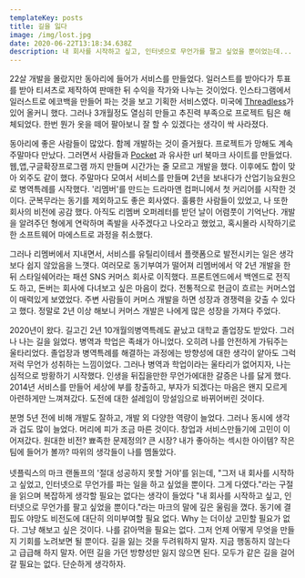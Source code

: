 ```yaml
---
templateKey: posts
title: 길을 잃다
image: /img/lost.jpg
date: 2020-06-22T13:18:34.638Z
description: 내 회사를 시작하고 싶고, 인터넷으로 무언가를 팔고 싶었을 뿐이었는데...
---
```

22살 개발을 몰랐지만 동아리에 들어가 서비스를 만들었다. 일러스트를 받아다가 투표를 받아 티셔츠로 제작하여 판매한 뒤 수익을 작가와 나누는 것이었다. 인스타그램에서 일러스트로 에코백을 만들어 파는 것을 보고 기획한 서비스였다. 미국에 [Threadless](https://www.threadless.com/designs/)가 있어 올커니 했다. 그러나 3개월정도 열심히 만들고 추진력 부족으로 프로젝트 팀은 해체되었다. 한번 뭔가 옷을 떼어 팔아보니 잘 할 수 있겠다는 생각이 싹 사라졌다.

동아리에 좋은 사람들이 많았다. 함께 개발하는 것이 즐거웠다. 프로젝트가 망해도 계속 주말마다 만났다. 그러면서 사람들과 [Pocket](https://getpocket.com/) 과 유사한 url 북마크 사이트를 만들었다. 웹,앱,구글확장프로그램 까지 만들며 시간가는 줄 모르고 개발을 했다. 이후에도 합이 맞아 외주도 같이 했다. 주말마다 모여서 서비스를 만들며 2년을 보내다가 산업기능요원으로 병역특례를 시작했다. '리멤버'를 만드는 드라마앤 컴퍼니에서 첫 커리어를 시작한 것이다. 군복무라는 동기를 제외하고도 좋은 회사였다. 훌륭한 사람들이 있었고, 나 또한 회사의 비전에 공감 했다. 아직도 리멤버 오퍼레터를 받던 날이 어렴풋이 기억난다. 개발을 알려주던 형에게 연락하며 족발을 사주겠다고 나오라고 했었고, 혹시몰라 시작하기로한 소프트웨어 마에스트로 과정을 취소했다.

그러나 리멤버에서 지내면서, 서비스를 유틸리이테서 플랫폼으로 발전시키는 일은 생각보다 쉽지 않았음을 느꼇다. 여러모로 동기부여가 떨어져 리멤버에서 약 2년 개발을 한 뒤 스타일쉐어라는 패션 SNS 커머스 회사로 이직했다. 프론트엔드에서 백엔드로 전직도 하고, 돈버는 회사에 다녀보고 싶은 마음이 컸다. 전통적으로 현금이 흐르는 커머스업이 매력있게 보였었다. 주변 사람들이 커머스 개발을 하면 성장과 경쟁력을 갖출 수 있다고 했다. 정말로 2년 이상 해보니 커머스 개발은 나에게 많은 성장을 가져다 주었다.

2020년이 왔다. 길고긴 2년 10개월의병역특례도 끝났고 대학교 졸업장도 받았다. 그러나 나는 길을 잃었다. 병역과 학업은 족쇄가 아니었다. 오히려 나를 안전하게 가둬주는 울타리었다.  졸업장과 병역특례를 해결하는 과정에는 방향성에 대한 생각이 얕아도 그럭저럭 무언가 성취하는 느낌이었다. 그러나 병역과 학업이라는 울타리가 없어지자, 나는 심적으로 방황하기 시작했다. 인생을 뒤집을만한 무언가에대한 갈증은 나를 닳게 했다. 2014년 서비스를 만들어 세상에 부를 창출하고, 부자가 되겠다는 마음은 왠지 모르게 아련하게만 느껴져갔다. 도전에 대한 설레임이 망설임으로 바뀌어버린 것이다.

분명 5년 전에 비해 개발도 잘하고, 개발 외 다양한 역량이 늘었다. 그러나 동시에 생각과 겁도 많이 늘었다. 머리에 피가 조금 마른 것이다. 창업과 서비스만들기에 고민이 이어져갔다. 원대한 비전? 뾰족한 문제정의? 큰 시장?  내가 좋아하는 섹시한 아이템? 작은 팀에 들어가 볼까? 따위의 생각들이 나를 멤돌았다. \
\
넷플릭스의 마크 랜돌프의 '절대 성공하지 못할 거야'를 읽는데, "그저 내 회사를 시작하고 싶었고, 인터넷으로 무언가를 파는 일을 하고 싶었을 뿐이다. 그게 다였다."라는 구절을 읽으며 복잡하게 생각할 필요는 없다는 생각이 들었다 "내 회사를 시작하고 싶고, 인터넷으로 무언가를 팔고 싶었을 뿐이다."라는 마크의 말에 깊은 울림을 꼈다. 동기에 결핍도 야망도 비전도에 대단히 의미부여할 필요 없다. Why 는 더이상 고민할 필요가 없다. 그냥 해보고 싶은 것이다.  나를 갉아먹을 필요는 없다. 그저 언제 어떻게 무엇을 만들지 기회를 노려보면 될 뿐이다. 길을 잃는 것을 두려워하지 말자. 지금 행동하지 않는다고 급급해 하지 말자. 어떤 길을 가던 방향성만 잃지 않으면 된다. 모두가 같은 길을 걸어갈 필요는 없다. 단순하게 생각하자.